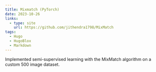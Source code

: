 ```yaml
---
title: Mixmatch (PyTorch)
date: 2023-10-26
links:
  - type: site
    url: https://github.com/jithendra1798/MixMatch
tags:
  - Hugo
  - HugoBlox
  - Markdown
---
```


Implemented semi-supervised learning with the MixMatch algorithm on a custom 500 image dataset.

<!--more-->
